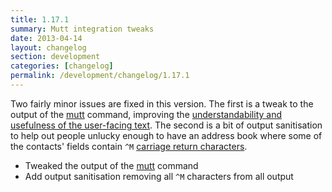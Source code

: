 ```yaml
---
title: 1.17.1
summary: Mutt integration tweaks
date: 2013-04-14
layout: changelog
section: development
categories: [changelog]
permalink: /development/changelog/1.17.1
---
```


Two fairly minor issues are fixed in this version. The first is a tweak to the
output of the [mutt](/documentation/commands/mutt) command, improving the
[understandability and usefulness of the user-facing
text](https://github.com/h2s/ppl/issues/20#issuecomment-16302428). The second is
a bit of output sanitisation to help out people unlucky enough to have an
address book where some of the contacts' fields contain `^M` [carriage return
characters](https://github.com/h2s/ppl/issues/27).

* Tweaked the output of the [mutt](/documentation/commands/mutt) command
* Add output sanitisation removing all `^M` characters from all output
